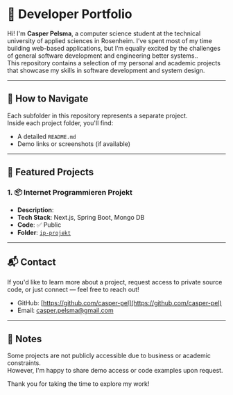 # 💼 Developer Portfolio

Hi! I'm **Casper Pelsma**, a computer science student at the technical university of applied sciences in Rosenheim. I’ve spent most of my time building web-based applications, but I’m equally excited by the challenges of general software development and engineering better systems..  
This repository contains a selection of my personal and academic projects that showcase my skills in software development and system design.

---

## 🧭 How to Navigate

Each subfolder in this repository represents a separate project.  
Inside each project folder, you'll find:
- A detailed `README.md`
- Demo links or screenshots (if available)

---

## 🚀 Featured Projects

### 1. 📦 Internet Programmieren Projekt
- **Description**: 
- **Tech Stack**: Next.js, Spring Boot, Mongo DB
- **Code**: ✅ Public  
- **Folder**: [`ip-projekt`](./ip-projekt)

---

## 📬 Contact

If you'd like to learn more about a project, request access to private source code, or just connect — feel free to reach out!

- GitHub: [https://github.com/casper-pel](https://github.com/casper-pel)
- Email: [casper.pelsma@gmail.com](mailto:casper.pelsma@gmail.com)

---

## 📌 Notes

Some projects are not publicly accessible due to business or academic constraints.  
However, I'm happy to share demo access or code examples upon request.

Thank you for taking the time to explore my work!
